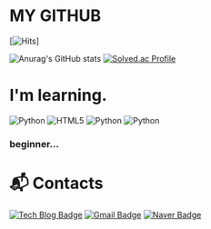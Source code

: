 # MY GITHUB
[![Hits](https://hits.seeyoufarm.com/api/count/incr/badge.svg?url=https%3A%2F%2Fgithub.com%2Fkaffu0424&count_bg=%23AAF0EE&title_bg=%23F6E3F1&icon=rss.svg&icon_color=%230A0A0A&title=hits&edge_flat=false)]

![Anurag's GitHub stats](https://github-readme-stats.vercel.app/api?username=kaffu0424&show_icons=true&theme=radical) [![Solved.ac Profile](http://mazassumnida.wtf/api/generate_badge?boj=kaffu)](https://solved.ac/kaffu)

# I'm learning.
![Python](http://img.shields.io/badge/Python-3776AB.svg?&style=for-the-badge&logo=Python&logoColor=white)
![HTML5](http://img.shields.io/badge/HTML5-E34F26.svg?&style=for-the-badge&logo=HTML5&logoColor=white)
![Python](http://img.shields.io/badge/Python-3776AB.svg?&style=for-the-badge&logo=Python&logoColor=white)
![Python](http://img.shields.io/badge/Python-3776AB.svg?&style=for-the-badge&logo=Python&logoColor=white)


### beginner...

# :mailbox_with_mail: Contacts
[![Tech Blog Badge](https://img.shields.io/badge/-Tech%20blog-black?style=flat-square&logo=github&link=https://github.com/kaffu0424/)](https://github.com/kaffu0424/)
[![Gmail Badge](https://img.shields.io/badge/Gmail-d14836??style=flat-square&logo=Gmail&logoColor=white&link=mailto:vvbbnbv@gmail.com/)](mailto:vvbbnbv@gmail.com/)
[![Naver Badge](https://img.shields.io/badge/Naver-03C75A?style=flat-square&logo=Naver&logoColor=white&link=mailto:kaffu@naver.com/)](mailto:kaffu@naver.com/)